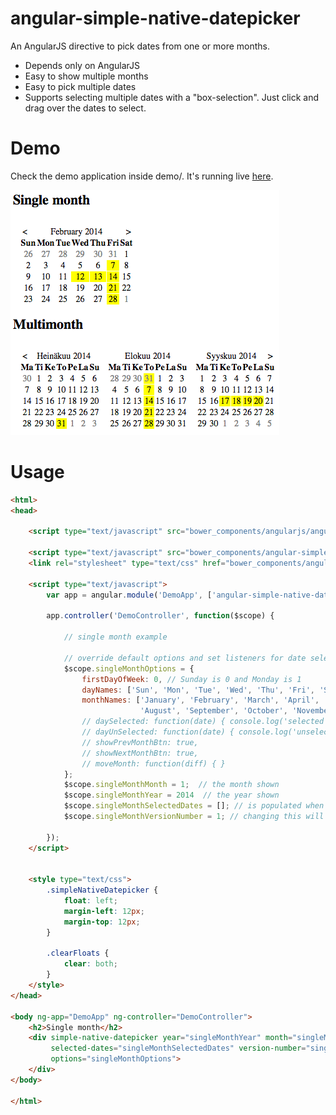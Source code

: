 angular-simple-native-datepicker
================================

An AngularJS directive to pick dates from one or more months.
- Depends only on AngularJS
- Easy to show multiple months
- Easy to pick multiple dates
- Supports selecting multiple dates with a "box-selection". Just click and drag over the dates to select.

# Demo

Check the demo application inside demo/. It's running live [here](https://rawgit.com/janneri/angular-simple-native-datepicker/master/demo/app/index.html).

![screenshot](https://raw.githubusercontent.com/janneri/angular-simple-native-datepicker/master/screenshot.png)


# Usage

```HTML
<html>
<head>

    <script type="text/javascript" src="bower_components/angularjs/angular.min.js"></script>

    <script type="text/javascript" src="bower_components/angular-simple-native-datepicker/dist/angular-simple-native-datepicker.min.js"></script>
    <link rel="stylesheet" type="text/css" href="bower_components/angular-simple-native-datepicker/dist/angular-simple-native-datepicker.min.css">

    <script type="text/javascript">
        var app = angular.module('DemoApp', ['angular-simple-native-datepicker']);

        app.controller('DemoController', function($scope) {

            // single month example

            // override default options and set listeners for date selections, ..
            $scope.singleMonthOptions = {
                firstDayOfWeek: 0, // Sunday is 0 and Monday is 1
                dayNames: ['Sun', 'Mon', 'Tue', 'Wed', 'Thu', 'Fri', 'Sat'],
                monthNames: ['January', 'February', 'March', 'April', 'May', 'June', 'July',
                             'August', 'September', 'October', 'November', 'December']
                // daySelected: function(date) { console.log('selected', date); },
                // dayUnSelected: function(date) { console.log('unselected', date); },
                // showPrevMonthBtn: true,
                // showNextMonthBtn: true,
                // moveMonth: function(diff) { }
            };
            $scope.singleMonthMonth = 1;  // the month shown
            $scope.singleMonthYear = 2014  // the year shown
            $scope.singleMonthSelectedDates = []; // is populated when dates are selected/unselected
            $scope.singleMonthVersionNumber = 1; // changing this will refresh the calendar

        });
    </script> 


    <style type="text/css">
        .simpleNativeDatepicker {
            float: left;
            margin-left: 12px;
            margin-top: 12px;
        }

        .clearFloats {
            clear: both;
        }
    </style>
</head>

<body ng-app="DemoApp" ng-controller="DemoController">   
    <h2>Single month</h2>
    <div simple-native-datepicker year="singleMonthYear" month="singleMonthMonth" 
         selected-dates="singleMonthSelectedDates" version-number="singleMonthVersionNumber" 
         options="singleMonthOptions">
    </div>
</body>

</html>
```
